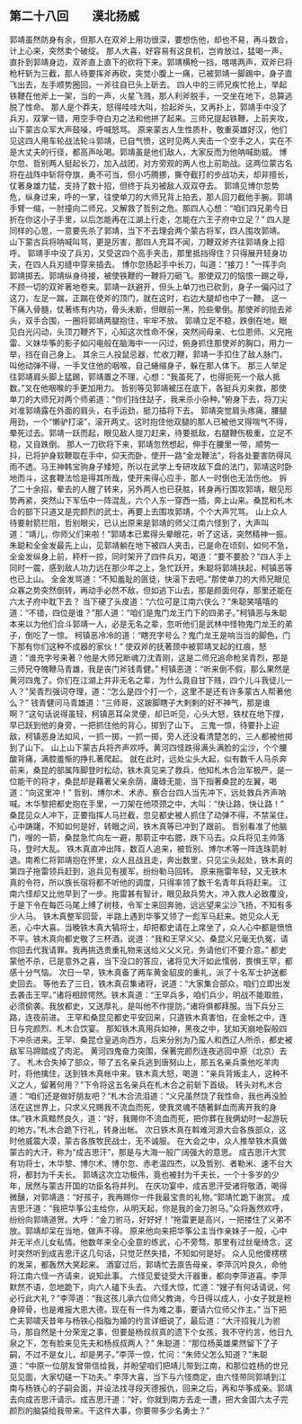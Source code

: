 ## 第二十八回　　漠北扬威

郭靖虽然防身有余，但那人在双斧上用功很深，要想伤他，却也不易，再斗数合，计上心来，突然卖个破绽。
那人大喜，好容易有这良机，岂肯放过，猛喝一声，直扑到郭靖身边，双斧直上直下的砍将下来。郭靖横枪一挡，喀喀两声，双斧已将枪杆斩为三截，那人待要挥斧再砍，突觉小腹上一痛，已被郭靖一脚踢中，身子直飞出去，左手顺势圈回，一斧往自已头上斫去。
四人中的三师兄疾忙抢上，举起铁鞭在他斧上一架，当的一声，火星飞溅，那人利斧脱手，一交坐在地下，总算逃脱了性命。
那人是个莽夫，怒得哇哇大叫，拾起斧头，又再扑上，郭靖手中没了兵刃，双掌一错，用空手夺白刃之法和他拼了起来。三师兄提起铁鞭，上前夹攻，山下蒙古众军大声鼓噪，呼喊怒骂。
原来蒙古人生性质朴，敬重英雄好汉，他们见这四人用车轮战法轮斗郭靖，已自气愤，这时见两人夹击一个空手之人，实在不是大丈夫的行径，都高声吆喝。郭靖虽是他们敌人，大家反而为他呐喊助威。
博尔忽、哲别两人挺起长刀，加入战团，对方旁观的两人也上前助战。这两位蒙古名将在战阵中斩将夺旗，勇不可当，但小巧腾挪，撕夺截打的步战功夫，却非擅长，仗著身雄力猛，支持了数十招，但终于兵刃被敌人双双夺去。
郭靖见博尔忽势危，纵身过来，呼的一掌，往使单刀的大师兄背上拍去，那人回刀截他手腕。郭靖手臂一缩，一肘撞向二师兄，又解救了哲别之危。那四人心想：“咱们四兄弟今日折在你这小子手里，以后怎能再在江湖上行走，怎能在六王子府中立足？”
四人是同样的心思，一意要先杀了郭靖，当下不去理会两个蒙古将军，四人围攻郭靖。
山下蒙古兵将呐喊叫骂，更是厉害，那四人充耳不闻，刀鞭双斧齐往郭靖身上招呼。
郭靖手中没了兵刃，又受这四个高手夹击，那里抵挡得住？只得展开轻身功夫，在四人兵刃缝中穿来插去。
博尔忽扬起手中长刀，叫道：“接刀！”一挥手向郭靖掷去。郭靖纵身待接，被使铁鞭的一鞭将刀砸飞。那使双刀的恼恨一踢之辱，不顾一切的双斧著地卷来。郭靖一跃避开，但头上单刀也已砍到，身子一偏闪过了这刀，左足一踹，正踹在使斧的顶门，就在这时，右边大腿却也中了一鞭。
这一下痛入骨髓，仗著练有内功，骨头未断，但眼前一黑，险些晕倒。那使斧的抛去斧头，双手合围，一圈将郭靖两腿抱住，牢牢不放。
郭靖立足不稳，跌倒在地，眼见白光闪动，头顶刀鞭齐下，心知这次性命不保，突然间母亲、七位恩师、义兄拖雷、义妹华筝的影子如闪电般在脑海中一一闪过，俯身抓住那使斧的胸口，用力一举，挡在自己身上。
其余三人投鼠忌器，忙收刀鞭，郭靖一手扣住了敌人脉门，叫他动弹不得，一手叉住他的咽喉，自己蜷缩身子，躲在那人体下。
那三人举足往郭靖肩头脚上猛踢，郭靖置之不理，心想：“我虽死了，也得扼死一个敌人抵数。”叉在他咽喉的手更加用力。
哲别等见郭靖被压在底下，各挺兵刃来救，那使单刀的大师兄对两个师弟道：“你们挡住跶子，我来杀小杂种。”俯身下去，将刀尖对准郭靖露在外面的肩头，右手运劲，挺刀插将下去。
郭靖突觉肩头疼痛，腰腿用劲，一个“懒驴打滚”，滚开两丈。这时抱住他双腿的那人已被他叉得喘气不得，晕死过去。郭靖一跃而起，眼见敌人提刀赶来，待要抵敌，右腿鞭伤极重，立足不稳，又自跌倒。
那人一刀砍将下来，郭靖忽然想起，伸手在腰里一带，顺势一抖，已将护身软鞭取在手中，仰天而卧，使开一路“金龙鞭法”，将各处要害防得风雨不透。马王神韩宝驹身子矮短，所以在武学上专研攻敌下盘的法门，郭靖这时卧地而斗，这套鞭法恰是得其所哉，使开来得心应手，那人一时倒也无法伤他。
拆了二十余招，晕去的人醒了转来，另外两人也已获胜，转身再行围攻郭靖，眼见形势再紧，突然山下军伍中一阵混乱，六个人东一穿西一插，奔上山来。桑昆和札木合的部下只道又是完颜烈的武士，再要上去围攻郭靖，个个大声咒骂。
山上众人待要射箭拦阻，哲别眼尖，已认出原来是郭靖的师父江南六怪到了，大声叫道：“靖儿，你师父们来啦！”郭靖本已累得头晕眼花，听了这话，突然精神一振。朱聪和全金发最先上山，见郭靖躺在地下被四人夹击，已是命在顷刻，如何不急，全金发纵身上前，秤杆一掠，同时架开了四件兵刃，喝道：“要不要脸？”四人手上同时一震，感到敌人功力远在那少年之上，急忙跃开，朱聪将郭靖扶起，柯镇恶等也已上山。
全金发骂道：“不知羞耻的匪徒，快滚下去吧。”那使单刀的大师兄眼见众寡之势突然倒转，再动手必然不敌，但如逃下山去，那是颜面何存，那里还能在六太子府中耽下去？
当下硬了头皮道：“六位可是江南六侠么？”朱聪笑嘻嘻的道：“不错，四位是谁？”那人道：“咱们是鬼门龙王门下的四弟子。”柯镇恶与朱聪本来以为他们合斗郭靖一人，必是无名之辈，忽听他们是武林中怪物鬼门龙王的弟子，倒吃了一惊。
柯镇恶冷冷的道：“瞎充字号么？鬼门龙王是响当当的脚色，门下那有你们这种不成器的家伙！”
使双斧的抚著颈中被郭靖叉起的红痕，怒道：“谁充字号来著？他是大师兄断魂刀沈青刚，这是二师兄追命枪吴青烈，那是三师兄夺魄鞭马青雄，我是丧门斧钱青健。”
柯镇恶道：“听来倒不假，那么果然是黄河四鬼了。你们在江湖上并非无名之辈，为什么竟自甘下贱，四个儿斗我徒儿一人？”吴青烈强词夺理，道：“怎么是四个打一个，这里不是还有许多蒙古人帮著他么？”
钱青健问马青雄道：“三师哥，这跛脚瞎子大剌剌的好不神气，那是谁啊？”这句话说得虽轻，柯镇恶耳朵灵便，却已听见，心头大怒，铁杖在地下撑，早已跃到他的身旁，一把抓住他的背心，掷到了山下。
三鬼一惊，待要扑上迎敌，柯镇恶身法如风，一抓一掷，一抓一掷，旁人还没看清楚怎的，三人都被他掷到了山下。
山上山下蒙古兵将齐声欢呼。黄河四怪跌得满头满脸的尘沙，个个腰酸背痛，满腔羞惭的挣扎著爬起。
就在此时，远处尘头大起，似有数千人马杀奔前来，桑昆的部属阵脚登时松动，铁木真见来了救兵，他知札木合治军极严，是一位能干的将才，桑昆却是藉著父亲余荫，庸碌无能，当下指著桑昆的左翼，喝道：“向这里冲！”
哲别、博尔术、术赤、察合台四人当先冲下，远处救兵齐声呐喊。木华黎把都史抱在手里，一刀架在他项颈之中，大叫：“快让路，快让路！”
桑昆见众人冲下，正要指挥人马拦截，忽见都史被人抓住了动弹不得，不禁呆住，心中踌躇，不知如何是好，转眼之间，铁木真等已冲到了跟前。
哲别看准了他脑门，嗖的一箭，桑昆急忙向左一避，那箭正中右腮，跌下马去。众兵将见主帅落马，登时大乱。
铁木真直冲出阵，数百人追来，被哲别、博尔术等一阵连珠箭射退。南希仁将郭靖抱在怀里，众人且战且走，奔出数里，只见尘头起处，铁木真的第四子拖雷领兵赶到，追兵见有援军，纷纷勒马回转。
原来拖雷年轻，又无铁木真的令符，所以族长宿将都不听他的调度，只得率领了数千名青年兵将赶来。
江南六怪却又比他早到了一步。拖雷甚有智计，眼见敌兵势大，冲入救人必致覆没，于是下令在每匹马尾上缚了树枝，令军士来回奔驰，远远望来尘沙飞扬，不知有多少人马。
铁木真整军回营，半路上遇到华筝又领了一彪军马赶来。她见众人无恙，心中大喜。当晚铁木真大犒将士，却把都史请在上席坐了，众人心中都是愤愤不平。铁木真向都史敬了三杯酒，说道：“我和王罕义父、桑昆义兄毫无仇冤，请你回去代我请罪。我再挑选贵重礼物来送给义父义兄，务请他们不要介意。”
都史蒙他不杀，已是意外之喜，当下没口的答应，诸将见大汗如此懦弱，畏惧王罕，都感十分气恼。
次日一早，铁木真备了两车黄金貂皮的重礼，派了十名军士护送都史回去。
等他去了三日，铁木真召集诸将，说道：“大家集合部众，咱们立即出发去袭击王罕。”诸将相顾愕然。铁木真道：“王罕兵多，咱们兵少，明战不能取胜，必须偷袭。我放都史，又送厚礼，是叫他不作提防。”诸将俱都拜服。当下兵分三路，连夜前进。
王罕和桑昆见都史平安回来，只道铁木真害怕，在金帐之中，连日与完颜烈、札木合饮宴。
那知铁木真用兵如神，黑夜之中，犹如天崩地裂般四下冲杀进来。王罕、桑昆仓皇逃向西方，后来分别为乃蛮人和西辽人所杀，都史被敌军马蹄踏成了肉泥。
黄河四鬼奋力突围，保著完颜烈连夜逃回中原（北京）去了。
札木合失掉了部众，带了五名亲兵逃到唐努山上，那五名亲兵乘他吃羊肉时，将他擒住，送到铁木真帐中来。铁木真大怒，喝道：“亲兵背叛主人，这种不义之人，留著何用？”下令将这五名亲兵在札木合之前斩下首级。
转头对札木合道：“咱们还是做好朋友吧？”札木合流泪道：“义兄虽然饶了我性命，我也再没脸活在这世界上，只求义兄赐我不流血而死，使我灵魂不随著鲜血而离开我的身体。”铁木真黯然良久，道：“好，我赐你不流血而死，把你葬在我俩幼时一起游玩的地方。”札木合跪下行礼，转身出帐。
次日铁木真在斡难河源大会各族部众，这时他威震大漠，蒙古各族牧民战士，无不诚服。
在大会之中，众人推举铁木真做蒙古的大汗，称为“成吉思汗”，那是与大海一般广阔强大的意思。
成吉思汗大赏有功将士，木华黎、博尔术、博尔忽、赤老温四杰，以及哲别、者勒米、速不台大将，都封为千夫长。
郭靖这次立功极伟，竟也被封为千夫长，一个十多岁的少年，居然与蒙古开国的功臣名将并列。
在庆功宴中，成吉思汗受诸将敬酒，喝得微醺，对郭靖道：“好孩子，我再赐你一件我最宝贵的礼物。”郭靖忙跪下谢赏。
成吉思汗道：“我把华筝公主给你，从明天起，你是我的金刀驸马。”众将轰然欢呼，纷纷向郭靖道贺。大呼：“金刀驸马，好好好！”拖雷更是高兴，一把搂住了义弟不放。郭靖却呆在当地，做声不得。
原来他向来把华筝公主当作亲妹子一般，心中并无半点儿女私情。他数年来全心全意的练武，心不旁骛，那里有过丝毫绮念，这时突然听到成吉思汗这几句话，只觉茫然失措，不知如何是好。
众人见他傻楞楞的发呆，都轰然大笑起来。
酒宴过后，郭靖忙去禀告母亲，李萍沉吟良久，命他将江南六怪一齐请来，说知此事。
六怪见爱徒受大汗器重，都向李萍道喜。李萍默然不语，忽地跪下，向六人磕下头去。
六怪大惊，忙道：“嫂子有何话请说，何必行此大礼？”李萍道：“我这孩儿承六位师父教诲，今日得以成人，小女子就是粉身碎骨，也是难报大恩大德。现在有一件为难之事，要请六位师父作主。”
当下把亡夫郭啸天昔年与杨铁心指脂为婚的约言详细说了，最后道：“大汗招我儿为驸马，那自然是十分荣宠之事，但要是杨叔叔真的遗下个女孩，我不守约言，他日九泉之下，怎有脸来见先夫和杨叔叔两人？”
朱聪道：“那位杨英雄果然留下了子嗣，不过不是女儿，却是男子。”李萍一惊，忙问：“朱师父怎么知道？”朱聪道：“中原一位朋友曾带信给我，并盼望咱们把靖儿带到江南，和那位姓杨的世兄见见面，大家切磋一下功夫。”
李萍大喜，当下与六怪商定，由六怪带同郭靖到江南与杨铁心的子嗣会面，并设法找寻段天德报仇，回来之后，再和华筝成亲。郭靖去向成吉思汗请示。成吉思汗道：“好，你就到南方去走一遭，把大金国六太子完颜烈的脑袋给我带来。干这件大事，你要带多少名勇士？”